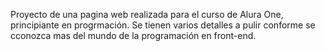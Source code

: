 Proyecto de una pagina web realizada para el curso de Alura One, principiante en progrmación.
Se tienen varios detalles a pulir conforme se cconozca mas del mundo de la programación en front-end.
